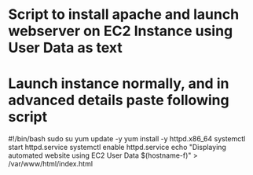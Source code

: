 # Script to install apache and launch webserver on EC2 Instance using User Data as text
# Launch instance normally, and in advanced details paste following script 


#!/bin/bash
sudo su 
yum update -y
yum install -y httpd.x86_64
systemctl start httpd.service
systemctl enable httpd.service
echo "Displaying automated website using EC2 User Data  $(hostname-f)" > /var/www/html/index.html
